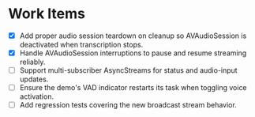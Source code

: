 # Work Items

- [x] Add proper audio session teardown on cleanup so AVAudioSession is deactivated when transcription stops.
- [x] Handle AVAudioSession interruptions to pause and resume streaming reliably.
- [ ] Support multi-subscriber AsyncStreams for status and audio-input updates.
- [ ] Ensure the demo's VAD indicator restarts its task when toggling voice activation.
- [ ] Add regression tests covering the new broadcast stream behavior.
